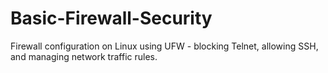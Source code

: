 # Basic-Firewall-Security
Firewall configuration on Linux using UFW - blocking Telnet, allowing SSH, and managing network traffic rules.
